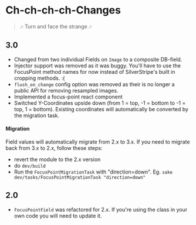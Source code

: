 #  Ch-ch-ch-ch-Changes

> 🎶 Turn and face the strange 🎶

## 3.0

* Changed from two individual Fields on `Image` to a composite DB-field.
* Injector support was removed as it was buggy. You'll have to use the FocusPoint method names for now instead of SilverStripe's built in cropping methods. :(
* `flush_on_change` config option was removed as their is no longer a public API for removing resampled images.
* Implemented a focus-point react component
* Switched Y-Coordinates upside down (from 1 = top, -1 = bottom to -1 = top, 1 = bottom). Existing coordinates will automatically be converted by the migration task.

#### Migration

Field values will automatically migrate from 2.x to 3.x. If you need to migrate back from 3.x to 2.x, follow these steps:

 - revert the module to the 2.x version
 - do `dev/build`
 - Run the `FocusPointMigrationTask` with "direction=down". Eg. `sake dev/tasks/FocusPointMigrationTask "direction=down"`

## 2.0

* `FocusPointField` was refactored for 2.x. If you're using the class in your own code you will need to update it.

